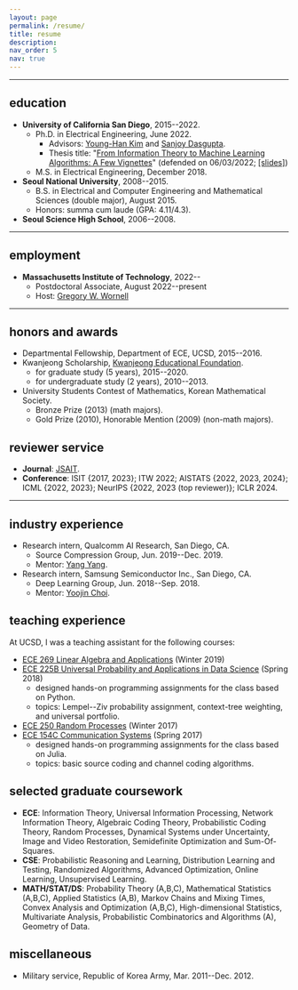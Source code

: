 ```yaml
---
layout: page
permalink: /resume/
title: resume
description:
nav_order: 5
nav: true
---
```


---
## education
- **University of California San Diego**, 2015--2022.
    - Ph.D. in  Electrical Engineering, June 2022.
        - Advisors: [Young-Han Kim](https://web.eng.ucsd.edu/~yhk/) and [Sanjoy Dasgupta](https://cseweb.ucsd.edu/~dasgupta/).
        - Thesis title: "[From Information Theory to Machine Learning Algorithms: A Few Vignettes](https://escholarship.org/uc/item/5fc8x66w)" (defended on 06/03/2022; [[slides]](../assets/pdf/talks/defense.pdf))
    - M.S. in Electrical Engineering, December 2018.
- **Seoul National University**, 2008--2015.
    - B.S. in Electrical and Computer Engineering and Mathematical Sciences (double major), August 2015.
    - Honors: summa cum laude (GPA: 4.11/4.3).
- **Seoul Science High School**, 2006--2008.

---
## employment
- **Massachusetts Institute of Technology**, 2022--
    - Postdoctoral Associate, August 2022--present
    - Host: [Gregory W. Wornell](http://allegro.mit.edu/~gww/)

---

## honors and awards
- Departmental Fellowship, Department of ECE, UCSD, 2015--2016.
- Kwanjeong Scholarship, [Kwanjeong Educational Foundation](http://en.ikef.or.kr/).
    - for graduate study (5 years), 2015--2020.
    - for undergraduate study (2 years), 2010--2013.
- University Students Contest of Mathematics, Korean Mathematical Society.
    - Bronze Prize (2013) (math majors).
    - Gold Prize (2010), Honorable Mention (2009) (non-math majors).

## reviewer service
- **Journal**: [JSAIT](https://www.itsoc.org/jsait).
- **Conference**: ISIT {2017, 2023}; ITW 2022; AISTATS {2022, 2023, 2024}; ICML {2022, 2023}; NeurIPS {2022, 2023 (top reviewer)}; ICLR 2024. 

---

## industry experience
- Research intern, Qualcomm AI Research, San Diego, CA.
    - Source Compression Group, Jun. 2019--Dec. 2019.
    - Mentor: [Yang Yang](https://yyang768osu.github.io/).
- Research intern, Samsung Semiconductor Inc., San Diego, CA.
    - Deep Learning Group, Jun. 2018--Sep. 2018.
    - Mentor: [Yoojin Choi](https://scholar.google.com/citations?user=haggDAwAAAAJ&hl=en).

## teaching experience
At UCSD, I was a teaching assistant for the following courses:
- [ECE 269 Linear Algebra and Applications](https://web.eng.ucsd.edu/~yhk/ece225b-spr18/) (Winter 2019)
- [ECE 225B Universal Probability and Applications in Data Science](https://web.eng.ucsd.edu/~yhk/ece225b-spr18/) (Spring 2018)
    - designed hands-on programming assignments for the class based on Python.
    - topics: Lempel--Ziv probability assignment, context-tree weighting, and universal portfolio.
- [ECE 250 Random Processes](https://web.eng.ucsd.edu/~yhk/ece250-win17/) (Winter 2017)
- [ECE 154C Communication Systems](https://web.eng.ucsd.edu/~yhk/ece154c-spr17/) (Spring 2017)
    - designed hands-on programming assignments for the class based on Julia.
    - topics: basic source coding and channel coding algorithms.

## selected graduate coursework
- **ECE**: Information Theory, Universal Information Processing, Network Information Theory, Algebraic Coding Theory, Probabilistic Coding Theory, Random Processes, Dynamical Systems under Uncertainty, Image and Video Restoration, Semidefinite Optimization and Sum-Of-Squares.
- **CSE**: Probabilistic Reasoning and Learning, Distribution Learning and Testing, Randomized Algorithms, Advanced Optimization, Online Learning, Unsupervised Learning.
- **MATH/STAT/DS**: Probability Theory (A,B,C), Mathematical Statistics (A,B,C), Applied Statistics (A,B), Markov Chains and Mixing Times, Convex Analysis and Optimization (A,B,C), High-dimensional Statistics, Multivariate Analysis, Probabilistic Combinatorics and Algorithms (A), Geometry of Data.

## miscellaneous
- Military service, Republic of Korea Army, Mar. 2011--Dec. 2012.

